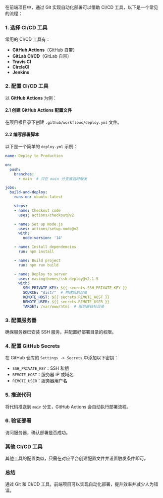 在前端项目中，通过 Git 实现自动化部署可以借助 CI/CD 工具，以下是一个常见的流程：

### 1. 选择 CI/CD 工具
常用的 CI/CD 工具有：
- **GitHub Actions**（GitHub 自带）
- **GitLab CI/CD**（GitLab 自带）
- **Travis CI**
- **CircleCI**
- **Jenkins**

### 2. 配置 CI/CD 工具
以 **GitHub Actions** 为例：

#### 2.1 创建 GitHub Actions 配置文件
在项目根目录下创建 `.github/workflows/deploy.yml` 文件。

#### 2.2 编写部署脚本
以下是一个简单的 `deploy.yml` 示例：

```yaml
name: Deploy to Production

on:
  push:
    branches:
      - main  # 只在 main 分支推送时触发

jobs:
  build-and-deploy:
    runs-on: ubuntu-latest

    steps:
    - name: Checkout code
      uses: actions/checkout@v2

    - name: Set up Node.js
      uses: actions/setup-node@v2
      with:
        node-version: '14'

    - name: Install dependencies
      run: npm install

    - name: Build project
      run: npm run build

    - name: Deploy to server
      uses: easingthemes/ssh-deploy@v2.1.5
      with:
        SSH_PRIVATE_KEY: ${{ secrets.SSH_PRIVATE_KEY }}
        SOURCE: "dist/"  # 构建后的目录
        REMOTE_HOST: ${{ secrets.REMOTE_HOST }}
        REMOTE_USER: ${{ secrets.REMOTE_USER }}
        TARGET: /var/www/html  # 服务器目标目录
```

### 3. 配置服务器
确保服务器已安装 SSH 服务，并配置好部署目录的权限。

### 4. 配置 GitHub Secrets
在 GitHub 仓库的 `Settings -> Secrets` 中添加以下密钥：
- `SSH_PRIVATE_KEY`：SSH 私钥
- `REMOTE_HOST`：服务器 IP 或域名
- `REMOTE_USER`：服务器用户名

### 5. 推送代码
将代码推送到 `main` 分支，GitHub Actions 会自动执行部署流程。

### 6. 验证部署
访问服务器，确认部署是否成功。

### 其他 CI/CD 工具
其他工具的配置类似，只需在对应平台创建配置文件并设置触发条件即可。

### 总结
通过 Git 和 CI/CD 工具，前端项目可以实现自动化部署，提升效率并减少人为错误。